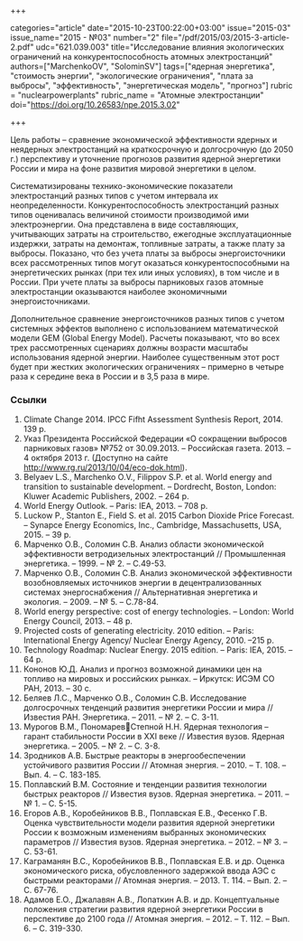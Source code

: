 +++

categories="article"
date="2015-10-23T00:22:00+03:00"
issue="2015-03"
issue_name="2015 - №03"
number="2"
file="/pdf/2015/03/2015-3-article-2.pdf"
udc="621.039.003"
title="Исследование влияния экологических ограничений на конкурентоспособность атомных электростанций"
authors=["MarchenkoOV", "SolominSV"]
tags=["ядерная энергетика", "стоимость энергии", "экологические ограничения", "плата за выбросы", "эффективность", "энергетическая модель", "прогноз"]
rubric = "nuclearpowerplants"
rubric_name = "Aтомные электростанции"
doi="https://doi.org/10.26583/npe.2015.3.02"

+++

Цель работы – сравнение экономической эффективности ядерных и неядерных электростанций на краткосрочную и долгосрочную (до 2050 г.) перспективу и уточнение прогнозов развития ядерной энергетики России и мира на фоне развития мировой энергетики в целом.

Систематизированы технико-экономические показатели электростанций разных типов с учетом интервала их неопределенности. Конкурентоспособность электростанций разных типов оценивалась величиной стоимости производимой ими электроэнергии. Она представлена в виде составляющих, учитывающих затраты на строительство, ежегодные эксплуатационные издержки, затраты на демонтаж, топливные затраты, а также плату за выбросы. Показано, что без учета платы за выбросы энергоисточники всех рассмотренных типов могут оказаться конкурентоспособными на энергетических рынках (при тех или иных условиях), в том числе и в России. При учете платы за выбросы парниковых газов атомные электростанции оказываются наиболее экономичными энергоисточниками.

Дополнительное сравнение энергоисточников разных типов с учетом системных эффектов выполнено с использованием математической модели GEM (Global Energy Model). Расчеты показывают, что во всех трех рассмотренных сценариях должны возрасти масштабы использования ядерной энергии. Наиболее существенным этот рост будет при жестких экологических ограничениях – примерно в четыре раза к середине века в России и в 3,5 раза в мире.

### Ссылки

1. Climate Change 2014. IPCC Fifht Assessment Synthesis Report, 2014. 139 p.
2. Указ Президента Российской Федерации «О сокращении выбросов парниковых газов» №752 от 30.09.2013. – Российская газета. 2013. – 4 октября 2013 г. (Доступно на сайте http://www.rg.ru/2013/10/04/eco-dok.html).
3. Belyaev L.S., Marchenko O.V., Filippov S.P. et al. World energy and transition to sustainable development. – Dordrecht, Boston, London: Kluwer Academic Publishers, 2002. – 264 p.
4. World Energy Outlook. – Paris: IEA, 2013. – 708 p.
5. Luckow P., Stanton E., Field S. et al. 2015 Carbon Dioxide Price Forecast. – Synapce Energy Economics, Inc., Cambridge, Massachusetts, USA, 2015. – 39 p.
6. Марченко О.В., Соломин С.В. Анализ области экономической эффективности ветродизельных электростанций // Промышленная энергетика. – 1999. – № 2. – С.49-53.
7. Марченко О.В., Соломин С.В. Анализ экономической эффективности возобновляемых источников энергии в децентрализованных системах энергоснабжения // Альтернативная энергетика и экология. – 2009. – № 5. – С.78-84.
8. World energy perspective: cost of energy technologies. – London: World Energy Council, 2013. – 48 p.
9. Projected costs of generating electricity. 2010 edition. – Paris: International Energy Agency/ Nuclear Energy Agency, 2010. –215 p.
10. Technology Roadmap: Nuclear Energy. 2015 edition. – Paris: IEA, 2015. – 64 p.
11. Кононов Ю.Д. Анализ и прогноз возможной динамики цен на топливо на мировых и российских рынках. – Иркутск: ИСЭМ СО РАН, 2013. – 30 c.
12. Беляев Л.С., Марченко О.В., Соломин С.В. Исследование долгосрочных тенденций развития энергетики России и мира // Известия РАН. Энергетика. – 2011. – № 2. – С. 3-11.
13. Мурогов В.М., ПономаревСтепной Н.Н. Ядерная технология – гарант стабильности России в XXI веке // Известия вузов. Ядерная энергетика. – 2005. – № 2. – С. 3-8.
14. Зродников А.В. Быстрые реакторы в энергообеспечении устойчивого развития России // Атомная энергия. – 2010. – Т. 108. – Вып. 4. – С. 183-185.
15. Поплавский В.М. Состояние и тенденции развития технологии быстрых реакторов // Известия вузов. Ядерная энергетика. – 2011. – № 1. – С. 5-15.
16. Егоров А.В., Коробейников В.В., Поплавская Е.В., Фесенко Г.В. Оценка чувствительности модели развития ядерной энергетики России к возможным изменениям выбранных экономических параметров // Известия вузов. Ядерная энергетика. – 2012. – № 3. – С. 53-61.
17. Каграманян В.С., Коробейников В.В., Поплавская Е.В. и др. Оценка экономического риска, обусловленного задержкой ввода АЭС с быстрыми реакторами // Атомная энергия. – 2013. Т. 114. – Вып. 2. – C. 67-76.
18. Адамов Е.О., Джалавян А.В., Лопаткин А.В. и др. Концептуальные положения стратегии развития ядерной энергетики России в перспективе до 2100 года // Атомная энергия. – 2012. – Т. 112. – Вып. 6. – С. 319-330.